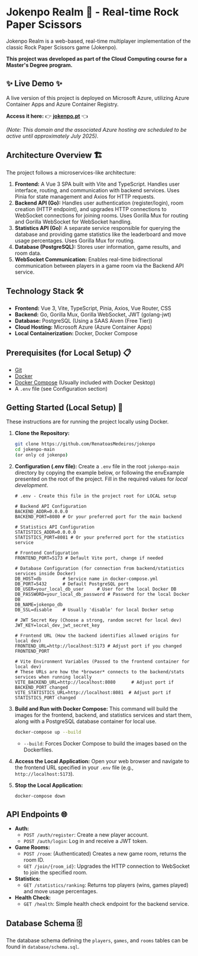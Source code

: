 # Jokenpo Realm 👑 - Real-time Rock Paper Scissors

Jokenpo Realm is a web-based, real-time multiplayer implementation of the classic Rock Paper Scissors game (Jokenpo).

**This project was developed as part of the Cloud Computing course for a Master's Degree program.**

## ✨ Live Demo ✨

A live version of this project is deployed on Microsoft Azure, utilizing Azure Container Apps and Azure Container Registry.

**Access it here:** 👉 **[jokenpo.pt](https://jokenpo.pt)** 👈

*(Note: This domain and the associated Azure hosting are scheduled to be active until approximately July 2025).*

## Architecture Overview 🏗️

The project follows a microservices-like architecture:

1.  **Frontend:** A Vue 3 SPA built with Vite and TypeScript. Handles user interface, routing, and communication with backend services. Uses Pinia for state management and Axios for HTTP requests.
2.  **Backend API (Go):** Handles user authentication (register/login), room creation (HTTP endpoint), and upgrades HTTP connections to WebSocket connections for joining rooms. Uses Gorilla Mux for routing and Gorilla WebSocket for WebSocket handling.
3.  **Statistics API (Go):** A separate service responsible for querying the database and providing game statistics like the leaderboard and move usage percentages. Uses Gorilla Mux for routing.
4.  **Database (PostgreSQL):** Stores user information, game results, and room data.
5.  **WebSocket Communication:** Enables real-time bidirectional communication between players in a game room via the Backend API service.

## Technology Stack 🛠️

* **Frontend:** Vue 3, Vite, TypeScript, Pinia, Axios, Vue Router, CSS
* **Backend:** Go, Gorilla Mux, Gorilla WebSocket, JWT (golang-jwt)
* **Database:** PostgreSQL (Using a SAAS Aiven (Free Tier))
* **Cloud Hosting:** Microsoft Azure (Azure Container Apps)
* **Local Containerization:** Docker, Docker Compose

## Prerequisites (for Local Setup) 📋

* [Git](https://git-scm.com/)
* [Docker](https://www.docker.com/get-started)
* [Docker Compose](https://docs.docker.com/compose/install/) (Usually included with Docker Desktop)
* A `.env` file (see Configuration section)

## Getting Started (Local Setup) 🚀

These instructions are for running the project locally using Docker.

1.  **Clone the Repository:**
    ```bash
    git clone https://github.com/RenatoasMedeiros/jokenpo
    cd jokenpo-main
    (or only cd jokenpo)
    ```

2.  **Configuration (.env file):**
    Create a `.env` file in the root `jokenpo-main` directory by copying the example below, or following the envExample presented on the root of the project. Fill in the required values for *local development*.

    ```dotenv
    # .env - Create this file in the project root for LOCAL setup

    # Backend API Configuration
    BACKEND_ADDR=0.0.0.0
    BACKEND_PORT=8080 # Or your preferred port for the main backend

    # Statistics API Configuration
    STATISTICS_ADDR=0.0.0.0
    STATISTICS_PORT=8081 # Or your preferred port for the statistics service

    # Frontend Configuration
    FRONTEND_PORT=5173 # Default Vite port, change if needed

    # Database Configuration (for connection from backend/statistics services inside Docker)
    DB_HOST=db        # Service name in docker-compose.yml
    DB_PORT=5432      # Default PostgreSQL port
    DB_USER=your_local_db_user     # User for the local Docker DB
    DB_PASSWORD=your_local_db_password # Password for the local Docker DB
    DB_NAME=jokenpo_db
    DB_SSL=disable    # Usually 'disable' for local Docker setup

    # JWT Secret Key (Choose a strong, random secret for local dev)
    JWT_KEY=local_dev_jwt_secret_key

    # Frontend URL (How the backend identifies allowed origins for local dev)
    FRONTEND_URL=http://localhost:5173 # Adjust port if you changed FRONTEND_PORT

    # Vite Environment Variables (Passed to the frontend container for local dev)
    # These URLs are how the *browser* connects to the backend/stats services when running locally
    VITE_BACKEND_URL=http://localhost:8080      # Adjust port if BACKEND_PORT changed
    VITE_STATISTICS_URL=http://localhost:8081  # Adjust port if STATISTICS_PORT changed

3.  **Build and Run with Docker Compose:**
    This command will build the images for the frontend, backend, and statistics services and start them, along with a PostgreSQL database container for local use.
    ```bash
    docker-compose up --build
    ```
    * `--build`: Forces Docker Compose to build the images based on the Dockerfiles.

4.  **Access the Local Application:**
    Open your web browser and navigate to the frontend URL specified in your `.env` file (e.g., `http://localhost:5173`).

5.  **Stop the Local Application:**
    ```bash
    docker-compose down
    ```

## API Endpoints 🌐

* **Auth:**
    * `POST /auth/register`: Create a new player account.
    * `POST /auth/login`: Log in and receive a JWT token.
* **Game Rooms:**
    * `POST /room`: (Authenticated) Creates a new game room, returns the room ID.
    * `GET /join/{room_id}`: Upgrades the HTTP connection to WebSocket to join the specified room.
* **Statistics:**
    * `GET /statistics/ranking`: Returns top players (wins, games played) and move usage percentages.
* **Health Check:**
    * `GET /health`: Simple health check endpoint for the backend service.

## Database Schema 🗄️

The database schema defining the `players`, `games`, and `rooms` tables can be found in `database/schema.sql`.